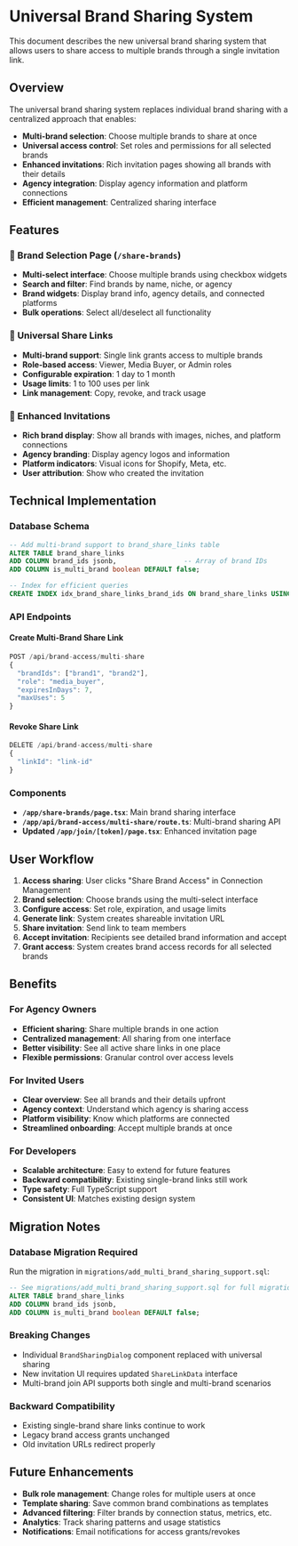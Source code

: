 # Universal Brand Sharing System

This document describes the new universal brand sharing system that allows users to share access to multiple brands through a single invitation link.

## Overview

The universal brand sharing system replaces individual brand sharing with a centralized approach that enables:

- **Multi-brand selection**: Choose multiple brands to share at once
- **Universal access control**: Set roles and permissions for all selected brands
- **Enhanced invitations**: Rich invitation pages showing all brands with their details
- **Agency integration**: Display agency information and platform connections
- **Efficient management**: Centralized sharing interface

## Features

### 🎯 Brand Selection Page (`/share-brands`)

- **Multi-select interface**: Choose multiple brands using checkbox widgets
- **Search and filter**: Find brands by name, niche, or agency
- **Brand widgets**: Display brand info, agency details, and connected platforms
- **Bulk operations**: Select all/deselect all functionality

### 🔗 Universal Share Links

- **Multi-brand support**: Single link grants access to multiple brands
- **Role-based access**: Viewer, Media Buyer, or Admin roles
- **Configurable expiration**: 1 day to 1 month
- **Usage limits**: 1 to 100 uses per link
- **Link management**: Copy, revoke, and track usage

### 📧 Enhanced Invitations

- **Rich brand display**: Show all brands with images, niches, and platform connections
- **Agency branding**: Display agency logos and information
- **Platform indicators**: Visual icons for Shopify, Meta, etc.
- **User attribution**: Show who created the invitation

## Technical Implementation

### Database Schema

```sql
-- Add multi-brand support to brand_share_links table
ALTER TABLE brand_share_links 
ADD COLUMN brand_ids jsonb,                 -- Array of brand IDs
ADD COLUMN is_multi_brand boolean DEFAULT false;

-- Index for efficient queries
CREATE INDEX idx_brand_share_links_brand_ids ON brand_share_links USING gin(brand_ids);
```

### API Endpoints

#### Create Multi-Brand Share Link
```typescript
POST /api/brand-access/multi-share
{
  "brandIds": ["brand1", "brand2"],
  "role": "media_buyer",
  "expiresInDays": 7,
  "maxUses": 5
}
```

#### Revoke Share Link
```typescript
DELETE /api/brand-access/multi-share
{
  "linkId": "link-id"
}
```

### Components

- **`/app/share-brands/page.tsx`**: Main brand sharing interface
- **`/app/api/brand-access/multi-share/route.ts`**: Multi-brand sharing API
- **Updated `/app/join/[token]/page.tsx`**: Enhanced invitation page

## User Workflow

1. **Access sharing**: User clicks "Share Brand Access" in Connection Management
2. **Brand selection**: Choose brands using the multi-select interface
3. **Configure access**: Set role, expiration, and usage limits
4. **Generate link**: System creates shareable invitation URL
5. **Share invitation**: Send link to team members
6. **Accept invitation**: Recipients see detailed brand information and accept
7. **Grant access**: System creates brand access records for all selected brands

## Benefits

### For Agency Owners
- **Efficient sharing**: Share multiple brands in one action
- **Centralized management**: All sharing from one interface
- **Better visibility**: See all active share links in one place
- **Flexible permissions**: Granular control over access levels

### For Invited Users
- **Clear overview**: See all brands and their details upfront
- **Agency context**: Understand which agency is sharing access
- **Platform visibility**: Know which platforms are connected
- **Streamlined onboarding**: Accept multiple brands at once

### For Developers
- **Scalable architecture**: Easy to extend for future features
- **Backward compatibility**: Existing single-brand links still work
- **Type safety**: Full TypeScript support
- **Consistent UI**: Matches existing design system

## Migration Notes

### Database Migration Required

Run the migration in `migrations/add_multi_brand_sharing_support.sql`:

```sql
-- See migrations/add_multi_brand_sharing_support.sql for full migration
ALTER TABLE brand_share_links 
ADD COLUMN brand_ids jsonb,
ADD COLUMN is_multi_brand boolean DEFAULT false;
```

### Breaking Changes

- Individual `BrandSharingDialog` component replaced with universal sharing
- New invitation UI requires updated `ShareLinkData` interface
- Multi-brand join API supports both single and multi-brand scenarios

### Backward Compatibility

- Existing single-brand share links continue to work
- Legacy brand access grants unchanged
- Old invitation URLs redirect properly

## Future Enhancements

- **Bulk role management**: Change roles for multiple users at once
- **Template sharing**: Save common brand combinations as templates
- **Advanced filtering**: Filter brands by connection status, metrics, etc.
- **Analytics**: Track sharing patterns and usage statistics
- **Notifications**: Email notifications for access grants/revokes 